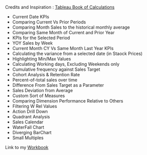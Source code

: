 
Credits and Inspiration : [Tableau Book of Calculations](https://public.tableau.com/app/profile/fuadahmed/viz/TheTableauBookofCalcs_15670096188850/TitlePage)

- Current Date KPIs 
- Comparing Current Vs Prior Periods
- Comparing Month Sales to the historical monthly average
- Comparing Same Month of Current and Prior Year 
- KPIs for the Selected Period
- YOY Sales by Week
- Current Month CY Vs Same Month Last Year KPIs
- Calculating the variance from a selected date (in Staock Prices)
- Highlighting Min/Max Values
- Calculating Working days, Excluding Weekends only
- Cumulative frequency against Sales Target
- Cohort Analysis & Retention Rate
- Percent-of-total sales over time
- Difference From Sales Target as a Parameter
- Sales Deviation from Average 
- Custom Sort of Measures
- Comparing Dimension Performance Relative to Others
- Filtering W Rel Values
- Action Drill Down
- Quadrant Analysis
- Sales Calendar
- WaterFall Chart
- Diverging BarChart
- Small Multiples

Link to my [Workbook](https://public.tableau.com/app/profile/amira.salama/viz/TableauTableCalculations_16777946302200/1-Current_Date_Comp)
